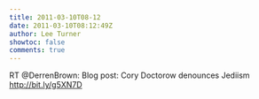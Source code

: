 ```yaml
---
title: 2011-03-10T08-12
date: 2011-03-10T08:12:49Z
author: Lee Turner
showtoc: false
comments: true
---
```


RT @DerrenBrown: Blog post: Cory Doctorow denounces Jediism http://bit.ly/g5XN7D


